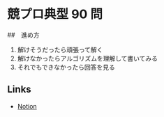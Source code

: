 # 競プロ典型 90 問

##　進め方

1. 解けそうだったら頑張って解く
2. 解けなかったらアルゴリズムを理解して書いてみる
3. それでもできなかったら回答を見る

## Links

- [Notion](https://leather-quit-5ac.notion.site/90-481b29ae8880435697b14e9c680b7a15)

